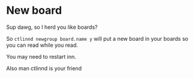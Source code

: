 # New board

Sup dawg, so I herd you like boards?

So `ctlinnd newgroup board.name y` will put a new board in your boards so you can read while you
read.

You may need to restart inn.

Also man ctlinnd is your friend
